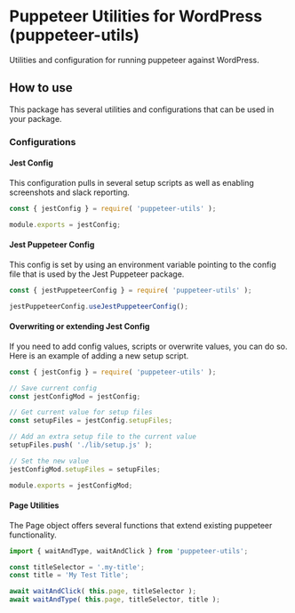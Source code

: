 # Puppeteer Utilities for WordPress (puppeteer-utils)
Utilities and configuration for running puppeteer against WordPress.


## How to use
This package has several utilities and configurations that can be used in your package.

### Configurations
#### Jest Config
This configuration pulls in several setup scripts as well as enabling screenshots and slack reporting.
```javascript
const { jestConfig } = require( 'puppeteer-utils' );

module.exports = jestConfig;

```

#### Jest Puppeteer Config
This config is set by using an environment variable pointing to the config file that is used by the Jest Puppeteer package.
```javascript
const { jestPuppeteerConfig } = require( 'puppeteer-utils' );

jestPuppeteerConfig.useJestPuppeteerConfig();

```
#### Overwriting or extending Jest Config
If you need to add config values, scripts or overwrite values, you can do so. Here is an example of adding a new setup script.
```javascript
const { jestConfig } = require( 'puppeteer-utils' );

// Save current config
const jestConfigMod = jestConfig;

// Get current value for setup files
const setupFiles = jestConfig.setupFiles;

// Add an extra setup file to the current value
setupFiles.push( './lib/setup.js' );

// Set the new value
jestConfigMod.setupFiles = setupFiles;

module.exports = jestConfigMod;
```
#### Page Utilities
The Page object offers several functions that extend existing puppeteer functionality. 
```javascript
import { waitAndType, waitAndClick } from 'puppeteer-utils';

const titleSelector = '.my-title';
const title = 'My Test Title';

await waitAndClick( this.page, titleSelector );
await waitAndType( this.page, titleSelector, title );
```
